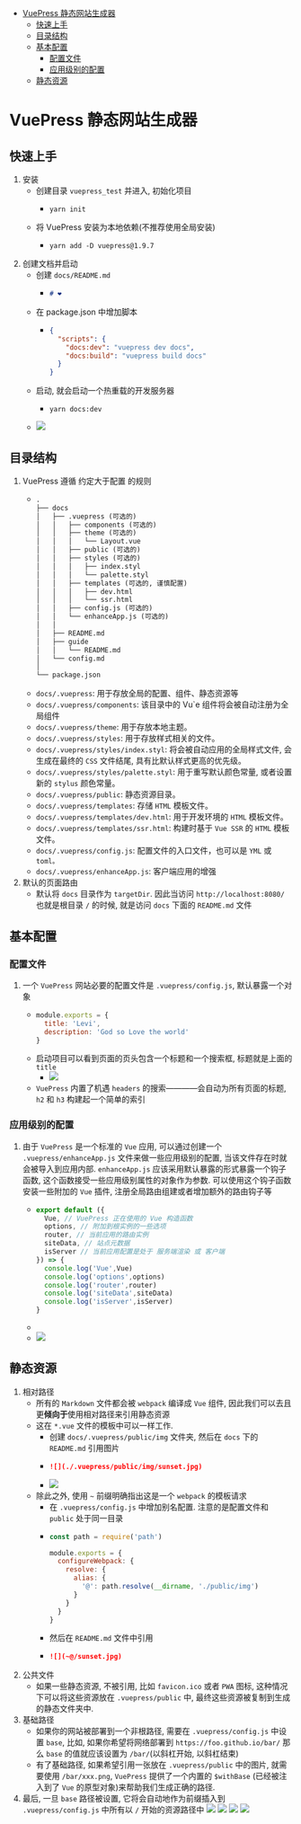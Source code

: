 <!-- TOC -->

- [VuePress 静态网站生成器](#vuepress-%E9%9D%99%E6%80%81%E7%BD%91%E7%AB%99%E7%94%9F%E6%88%90%E5%99%A8)
  - [快速上手](#%E5%BF%AB%E9%80%9F%E4%B8%8A%E6%89%8B)
  - [目录结构](#%E7%9B%AE%E5%BD%95%E7%BB%93%E6%9E%84)
  - [基本配置](#%E5%9F%BA%E6%9C%AC%E9%85%8D%E7%BD%AE)
    - [配置文件](#%E9%85%8D%E7%BD%AE%E6%96%87%E4%BB%B6)
    - [应用级别的配置](#%E5%BA%94%E7%94%A8%E7%BA%A7%E5%88%AB%E7%9A%84%E9%85%8D%E7%BD%AE)
  - [静态资源](#%E9%9D%99%E6%80%81%E8%B5%84%E6%BA%90)

<!-- /TOC -->

# VuePress 静态网站生成器

## 快速上手
1. 安装
    - 创建目录 `vuepress_test` 并进入, 初始化项目
      - ```
        yarn init
    - 将 VuePress 安装为本地依赖(不推荐使用全局安装)
      - ```
        yarn add -D vuepress@1.9.7
2. 创建文档并启动
    - 创建 `docs/README.md`
      - ```md
        # ❤️
    - 在 package.json 中增加脚本
      - ```json
        {
          "scripts": {
            "docs:dev": "vuepress dev docs",
            "docs:build": "vuepress build docs"
          }
        }
    - 启动, 就会启动一个热重载的开发服务器
      - ```shell
        yarn docs:dev
    - ![](../image/Snipaste_2022-08-31_08-49-21.png)
## 目录结构
1. VuePress 遵循 约定大于配置 的规则
    - ```md
      .
      ├── docs
      │   ├── .vuepress (可选的)
      │   │   ├── components (可选的)
      │   │   ├── theme (可选的)
      │   │   │   └── Layout.vue
      │   │   ├── public (可选的)
      │   │   ├── styles (可选的)
      │   │   │   ├── index.styl
      │   │   │   └── palette.styl
      │   │   ├── templates (可选的, 谨慎配置)
      │   │   │   ├── dev.html
      │   │   │   └── ssr.html
      │   │   ├── config.js (可选的)
      │   │   └── enhanceApp.js (可选的)
      │   │ 
      │   ├── README.md
      │   ├── guide
      │   │   └── README.md
      │   └── config.md
      │ 
      └── package.json
    - `docs/.vuepress`: 用于存放全局的配置、组件、静态资源等
    - `docs/.vuepress/components`: 该目录中的 Vu`e 组件将会被自动注册为全局组件
    - `docs/.vuepress/theme`: 用于存放本地主题。
    - `docs/.vuepress/styles`: 用于存放样式相关的文件。
    - `docs/.vuepress/styles/index.styl`: 将会被自动应用的全局样式文件, 会生成在最终的 `CSS` 文件结尾, 具有比默认样式更高的优先级。
    - `docs/.vuepress/styles/palette.styl`: 用于重写默认颜色常量, 或者设置新的 `stylus` 颜色常量。
    - `docs/.vuepress/public`: 静态资源目录。
    - `docs/.vuepress/templates`: 存储 `HTML` 模板文件。
    - `docs/.vuepress/templates/dev.html`: 用于开发环境的 `HTML` 模板文件。
    - `docs/.vuepress/templates/ssr.html`: 构建时基于 `Vue SSR` 的 `HTML` 模板文件。
    - `docs/.vuepress/config.js`: 配置文件的入口文件，也可以是 `YML` 或 `toml。`
    - `docs/.vuepress/enhanceApp.js`: 客户端应用的增强
2. 默认的页面路由
    - 默认将 `docs` 目录作为 `targetDir`. 因此当访问 `http://localhost:8080/` 也就是根目录 `/` 的时候, 就是访问 `docs` 下面的 `README.md` 文件
## 基本配置
### 配置文件
1. 一个 `VuePress` 网站必要的配置文件是 `.vuepress/config.js`, 默认暴露一个对象
    - ```js
      module.exports = {
        title: 'Levi',
        description: 'God so Love the world'
      }
    - 启动项目可以看到页面的页头包含一个标题和一个搜索框, 标题就是上面的 `title`
      - ![](../image/Snipaste_2022-08-31_21-31-32.png)
    - `VuePress` 内置了机遇 `headers` 的搜索————会自动为所有页面的标题, `h2` 和 `h3` 构建起一个简单的索引
### 应用级别的配置
1. 由于 `VuePress` 是一个标准的 `Vue` 应用, 可以通过创建一个 `.vuepress/enhanceApp.js` 文件来做一些应用级别的配置, 当该文件存在时就会被导入到应用内部. `enhanceApp.js` 应该采用默认暴露的形式暴露一个钩子函数, 这个函数接受一些应用级别属性的对象作为参数. 可以使用这个钩子函数安装一些附加的 `Vue` 插件, 注册全局路由组建或者增加额外的路由钩子等
    - ```js
      export default ({
        Vue, // VuePress 正在使用的 Vue 构造函数
        options, // 附加到根实例的一些选项
        router, // 当前应用的路由实例
        siteData, // 站点元数据
        isServer // 当前应用配置是处于 服务端渲染 或 客户端
      }) => {
        console.log('Vue',Vue)
        console.log('options',options)
        console.log('router',router)
        console.log('siteData',siteData)
        console.log('isServer',isServer)
      }
    - 
    - ![](../image/Snipaste_2022-08-31_21-52-03.png) 
## 静态资源
1. 相对路径
    - 所有的 `Markdown` 文件都会被 `webpack` 编译成 `Vue` 组件, 因此我们可以去且更**倾向于**使用相对路径来引用静态资源
    - 这在 `*.vue` 文件的模板中可以一样工作.
      - 创建 `docs/.vuepress/public/img` 文件夹, 然后在 `docs` 下的 `README.md` 引用图片
      - ```md
        ![](./.vuepress/public/img/sunset.jpg)
      - ![](../image/Snipaste_2022-09-01_09-04-15.png)
    - 除此之外, 使用 `~` 前缀明确指出这是一个 `webpack` 的模板请求
      - 在 `.vuepress/config.js` 中增加别名配置. 注意的是配置文件和 `public` 处于同一目录 
      - ```js
        const path = require('path')

        module.exports = {
          configureWebpack: {
            resolve: {
              alias: {
                '@': path.resolve(__dirname, './public/img')
              }
            }
          }
        }
      - 然后在 `README.md` 文件中引用
      - ```md
        ![](~@/sunset.jpg)
2. 公共文件
    - 如果一些静态资源, 不被引用, 比如 `favicon.ico` 或者 `PWA` 图标, 这种情况下可以将这些资源放在 `.vuepress/public` 中, 最终这些资源被复制到生成的静态文件夹中.
3. 基础路径
    - 如果你的网站被部署到一个非根路径, 需要在 `.vuepress/config.js` 中设置 `base`, 比如, 如果你希望将网络部署到 `https://foo.github.io/bar/` 那么 `base` 的值就应该设置为 `/bar/`(以斜杠开始, 以斜杠结束)
    - 有了基础路径, 如果希望引用一张放在 `.vuepress/public` 中的图片, 就需要使用 `/bar/xxx.png`, `VuePress` 提供了一个内置的 `$withBase` (已经被注入到了 `Vue` 的原型对象)来帮助我们生成正确的路径.
4. 最后, 一旦 `base` 路径被设置, 它将会自动地作为前缀插入到 `.vuepress/config.js` 中所有以 `/` 开始的资源路径中
![](../image/)
![](../image/)
![](../image/)
![](../image/)
